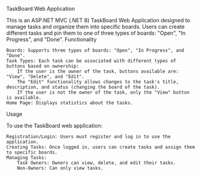 TaskBoard Web Application

This is an ASP.NET MVC (.NET 8) TaskBoard Web Application designed to manage tasks and organize them into specific boards. Users can create different tasks and pin them to one of three types of boards: "Open", "In Progress", and "Done".
Functionality

    Boards: Supports three types of boards: "Open", "In Progress", and "Done".
    Task Types: Each task can be associated with different types of buttons based on ownership:
        If the user is the owner of the task, buttons available are: "View", "Delete", and "Edit".
        The "Edit" functionality allows changes to the task's title, description, and status (changing the board of the task).
        If the user is not the owner of the task, only the "View" button is available.
    Home Page: Displays statistics about the tasks.

Usage

To use the TaskBoard web application:

    Registration/Login: Users must register and log in to use the application.
    Creating Tasks: Once logged in, users can create tasks and assign them to specific boards.
    Managing Tasks:
        Task Owners: Owners can view, delete, and edit their tasks.
        Non-Owners: Can only view tasks.
